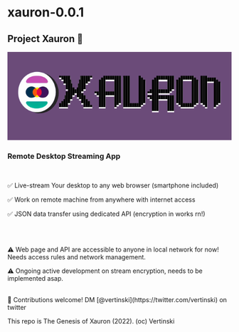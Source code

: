 # xauron-0.0.1
## Project Xauron 🔮

![logo](https://github.com/vertinski/xauron/blob/main/resources/logo-002_small.png "xauron")

### Remote Desktop Streaming App 

<br/>

✅ Live-stream Your desktop to any web browser (smartphone included)

✅ Work on remote machine from anywhere with internet access

✅ JSON data transfer using dedicated API (encryption in works rn!)

<br/>
<br/>

⚠️ Web page and API are accessible to anyone in local network for now! Needs access rules and network management. 

⚠️ Ongoing active development on stream encryption, needs to be implemented asap. 

<br/>
🤝 Contributions welcome!  DM [@vertinski](https://twitter.com/vertinski) on twitter
<br/>

This repo is The Genesis of Xauron (2022). 
(oc) Vertinski
